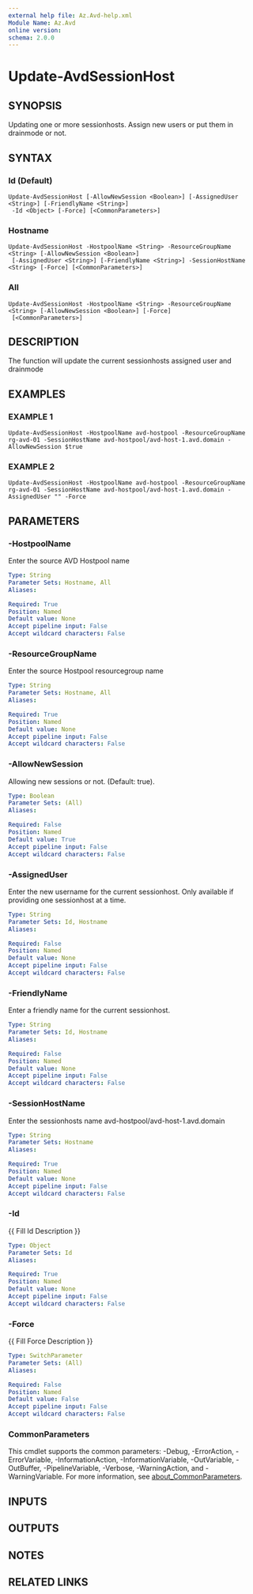 ```yaml
---
external help file: Az.Avd-help.xml
Module Name: Az.Avd
online version:
schema: 2.0.0
---
```


# Update-AvdSessionHost

## SYNOPSIS
Updating one or more sessionhosts.
Assign new users or put them in drainmode or not.

## SYNTAX

### Id (Default)
```
Update-AvdSessionHost [-AllowNewSession <Boolean>] [-AssignedUser <String>] [-FriendlyName <String>]
 -Id <Object> [-Force] [<CommonParameters>]
```

### Hostname
```
Update-AvdSessionHost -HostpoolName <String> -ResourceGroupName <String> [-AllowNewSession <Boolean>]
 [-AssignedUser <String>] [-FriendlyName <String>] -SessionHostName <String> [-Force] [<CommonParameters>]
```

### All
```
Update-AvdSessionHost -HostpoolName <String> -ResourceGroupName <String> [-AllowNewSession <Boolean>] [-Force]
 [<CommonParameters>]
```

## DESCRIPTION
The function will update the current sessionhosts assigned user and drainmode

## EXAMPLES

### EXAMPLE 1
```
Update-AvdSessionHost -HostpoolName avd-hostpool -ResourceGroupName rg-avd-01 -SessionHostName avd-hostpool/avd-host-1.avd.domain -AllowNewSession $true
```

### EXAMPLE 2
```
Update-AvdSessionHost -HostpoolName avd-hostpool -ResourceGroupName rg-avd-01 -SessionHostName avd-hostpool/avd-host-1.avd.domain -AssignedUser "" -Force
```

## PARAMETERS

### -HostpoolName
Enter the source AVD Hostpool name

```yaml
Type: String
Parameter Sets: Hostname, All
Aliases:

Required: True
Position: Named
Default value: None
Accept pipeline input: False
Accept wildcard characters: False
```

### -ResourceGroupName
Enter the source Hostpool resourcegroup name

```yaml
Type: String
Parameter Sets: Hostname, All
Aliases:

Required: True
Position: Named
Default value: None
Accept pipeline input: False
Accept wildcard characters: False
```

### -AllowNewSession
Allowing new sessions or not.
(Default: true).

```yaml
Type: Boolean
Parameter Sets: (All)
Aliases:

Required: False
Position: Named
Default value: True
Accept pipeline input: False
Accept wildcard characters: False
```

### -AssignedUser
Enter the new username for the current sessionhost.
Only available if providing one sessionhost at a time.

```yaml
Type: String
Parameter Sets: Id, Hostname
Aliases:

Required: False
Position: Named
Default value: None
Accept pipeline input: False
Accept wildcard characters: False
```

### -FriendlyName
Enter a friendly name for the current sessionhost.

```yaml
Type: String
Parameter Sets: Id, Hostname
Aliases:

Required: False
Position: Named
Default value: None
Accept pipeline input: False
Accept wildcard characters: False
```

### -SessionHostName
Enter the sessionhosts name avd-hostpool/avd-host-1.avd.domain

```yaml
Type: String
Parameter Sets: Hostname
Aliases:

Required: True
Position: Named
Default value: None
Accept pipeline input: False
Accept wildcard characters: False
```

### -Id
{{ Fill Id Description }}

```yaml
Type: Object
Parameter Sets: Id
Aliases:

Required: True
Position: Named
Default value: None
Accept pipeline input: False
Accept wildcard characters: False
```

### -Force
{{ Fill Force Description }}

```yaml
Type: SwitchParameter
Parameter Sets: (All)
Aliases:

Required: False
Position: Named
Default value: False
Accept pipeline input: False
Accept wildcard characters: False
```

### CommonParameters
This cmdlet supports the common parameters: -Debug, -ErrorAction, -ErrorVariable, -InformationAction, -InformationVariable, -OutVariable, -OutBuffer, -PipelineVariable, -Verbose, -WarningAction, and -WarningVariable. For more information, see [about_CommonParameters](http://go.microsoft.com/fwlink/?LinkID=113216).

## INPUTS

## OUTPUTS

## NOTES

## RELATED LINKS
